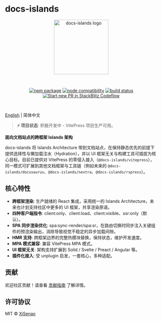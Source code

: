 # docs-islands

<p align="center">
  <a href="https://docs.senao.me/docs-islands" target="_blank" rel="noopener noreferrer">
    <img width="180" src="https://docs.senao.me/docs-islands/favicon.svg" alt="docs-islands logo">
  </a>
</p>
<br/>
<p align="center">
  <a href="https://npmjs.com/package/@docs-islands/vitepress"><img src="https://img.shields.io/npm/v/@docs-islands/vitepress.svg" alt="npm package"></a>
  <a href="https://nodejs.org/en/about/previous-releases"><img src="https://img.shields.io/node/v/@docs-islands/vitepress.svg" alt="node compatibility"></a>
  <a href="https://github.com/XiSenao/docs-islands/actions/workflows/ci.yml"><img src="https://github.com/XiSenao/docs-islands/actions/workflows/ci.yml/badge.svg?branch=main" alt="build status"></a>
  <a href="https://pr.new/XiSenao/docs-islands"><img src="https://developer.stackblitz.com/img/start_pr_dark_small.svg" alt="Start new PR in StackBlitz Codeflow"></a>
</p>
<br/>

[English](./README.md) | 简体中文

> **⚡ 项目状态**: 积极开发中 - VitePress 项目生产可用。

**面向文档站点的跨框架 Islands 架构**

docs-islands 将 Islands Architecture 带到文档站点，在保持静态优先的前提下提供选择性与懒加载注水（Hydration），并以 UI 框架无关与构建工具可插拔为核心目标。目前已提供对 VitePress 的零侵入接入（`@docs-islands/vitepress`），同一模式可扩展到其他文档框架与工具链（例如未来的 `@docs-islands/docusaurus`、`@docs-islands/nextra`、`@docs-islands/rspress`）。

## 核心特性

- **跨框架渲染**: 生产就绪的 React 集成，采用统一的 Islands Architecture，未来也计划支持社区中更多的 UI 框架，共享渲染原语。
- **四种客户端指令**: client:only、client:load、client:visible、ssr:only（默认）。
- **SPA 同步渲染优化**: spa:sync-render/spa:sr，在路由切换时同步注入关键组件的预渲染输出，消除导致视觉不稳定的异步加载间隙。
- **HMR 支持**: 跨框架边界的完整热模块替换，保持状态，维护开发速度。
- **MPA 模式兼容**: 兼容 VitePress MPA 模式。
- **UI 框架无关**: 架构支持扩展到 Solid / Svelte / Preact / Angular 等。
- **插件化接入**: 受 unplugin 启发，一套核心，多种适配。

## 贡献

欢迎社区贡献！请查看 [贡献指南](https://github.com/XiSenaodocs-islands/blob/main/.github/CONTRIBUTING.zh-CN.md) 了解详情。

## 许可协议

MIT © [XiSenao](https://github.com/XiSenao)
